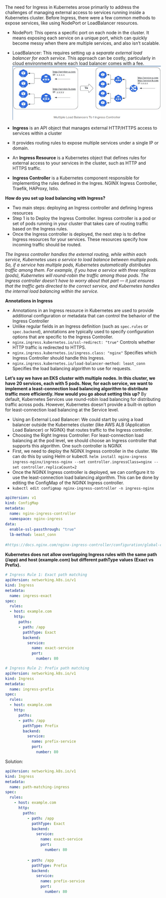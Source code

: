 The need for Ingress in Kubernetes arose primarily to address the challenges of managing external access to services running inside a Kubernetes cluster. Before Ingress, there were a few common methods to expose services, like using NodePort or LoadBalancer resources. 
- NodePort: This opens a specific port on each node in the cluster. It means exposing each service on a unique port, which can quickly become messy when there are multiple services, and also isn’t scalable.
- LoadBalancer: This requires setting up a *separate external load balancer for each service*. This approach can be costly, particularly in cloud environments where each load balancer comes with a fee.
![Ingress1](https://github.com/nawab312/Kubernetes/blob/main/Images/Ingress1.png)

- **Ingress** is an API object that manages external HTTP/HTTPS access to services within a cluster
- It provides routing rules to expose multiple services under a single IP or domain.
- An **Ingress Resource** is a Kubernetes object that defines rules for external access to your services in the cluster, such as HTTP and HTTPS traffic.
- **Ingress Controller** is a Kubernetes component responsible for implementing the rules defined in the Ingres. NGINX Ingress Controller, Traefik, HAProxy, Istio.

**How do you set up load balancing with Ingress?**
- Two main steps: deploying an Ingress controller and defining Ingress resources
- Step 1 is to Deploy the Ingress Controller. Ingress controller is a pod or set of pods running in your cluster that takes care of routing traffic based on the Ingress rules.
- Once the Ingress controller is deployed, the next step is to define Ingress resources for your services. These resources specify how incoming traffic should be routed.

*The Ingress controller handles the external routing, while within each service, Kubernetes uses a service to load balance between multiple pods. So, if a service has multiple pods, Kubernetes automatically distributes traffic among them.
For example, if you have a service with three replicas (pods), Kubernetes will round-robin the traffic among those pods. The Ingress controller doesn’t have to worry about that part — it just ensures that the traffic gets directed to the correct service, and Kubernetes handles the internal load balancing within the service.*

**Annotations in Ingress**
- Annotations in an Ingress resource in Kubernetes are used to provide additional configuration or metadata that can control the behavior of the Ingress Controller 
- Unlike regular fields in an Ingress definition (such as `spec.rules` or `spec.backend`), annotations are typically used to specify configuration options that are specific to the Ingress Controller.
- `nginx.ingress.kubernetes.io/ssl-redirect: "true"` Controls whether HTTP traffic is redirected to HTTPS.
- `nginx.ingress.kubernetes.io/ingress.class: "nginx"` Specifies which Ingress Controller should handle this Ingress.
- `nginx.ingress.kubernetes.io/load-balancer-method: least_conn` Specifies the load balancing algorithm to use for requests.

**Let’s say we have an EKS cluster with multiple nodes. In this cluster, we have 20 services, each with 5 pods. Now, for each service, we want to implement a least-connection load balancing algorithm to distribute traffic more efficiently. How would you go about setting this up?**
By default, Kubernetes Services use round-robin load balancing for distributing traffic across pods. However, Kubernetes doesn't provide a built-in option for least-connection load balancing at the Service level.
- Using an External Load Balancer: We could start by using a load balancer outside the Kubernetes cluster (like AWS ALB (Application Load Balancer) or NGINX) that routes traffic to the Ingress controller.
- Choosing the Right Ingress Controller: For least-connection load balancing at the pod level, we should choose an Ingress controller that supports this algorithm. One such controller is NGINX
- First, we need to deploy the NGINX Ingress controller in the cluster. We can do this by using Helm or kubectl. `helm install nginx-ingress ingress-nginx/ingress-nginx --set controller.ingressClass=nginx --set controller.replicaCount=2`
- Once the NGINX Ingress controller is deployed, we can configure it to use the least-connection load balancing algorithm. This can be done by editing the ConfigMap of the NGINX Ingress controller.
- `kubectl edit configmap nginx-ingress-controller -n ingress-nginx`
```yaml
apiVersion: v1
kind: ConfigMap
metadata:
  name: nginx-ingress-controller
  namespace: nginx-ingress
data:
  enable-ssl-passthrough: "true"
  lb-method: least_conn

#https://docs.nginx.com/nginx-ingress-controller/configuration/global-configuration/configmap-resource/
```

**Kubernetes does not allow overlapping Ingress rules with the same path (/app) and host (example.com) but different pathType values (Exact vs Prefix).**
```yaml
# Ingress Rule 1: Exact path matching
apiVersion: networking.k8s.io/v1
kind: Ingress
metadata:
  name: ingress-exact
spec:
  rules:
  - host: example.com
    http:
      paths:
      - path: /app
        pathType: Exact
        backend:
          service:
            name: exact-service
            port:
              number: 80
```
```yaml
# Ingress Rule 2: Prefix path matching
apiVersion: networking.k8s.io/v1
kind: Ingress
metadata:
  name: ingress-prefix
spec:
  rules:
  - host: example.com
    http:
      paths:
      - path: /app
        pathType: Prefix
        backend:
          service:
            name: prefix-service
            port:
              number: 80
```
Solution:
```yaml
apiVersion: networking.k8s.io/v1
kind: Ingress
metadata:
  name: path-matching-ingress
spec: 
  rules:
    - host: example.com
      http:
        paths:
          - path: /app
            pathType: Exact
            backend:
              service:
                name: exact-service
                port:
                  number: 80

          - path: /app
            pathType: Prefix
            backend:
              service:
                name: prefix-service
                port:
                  number: 80
```
